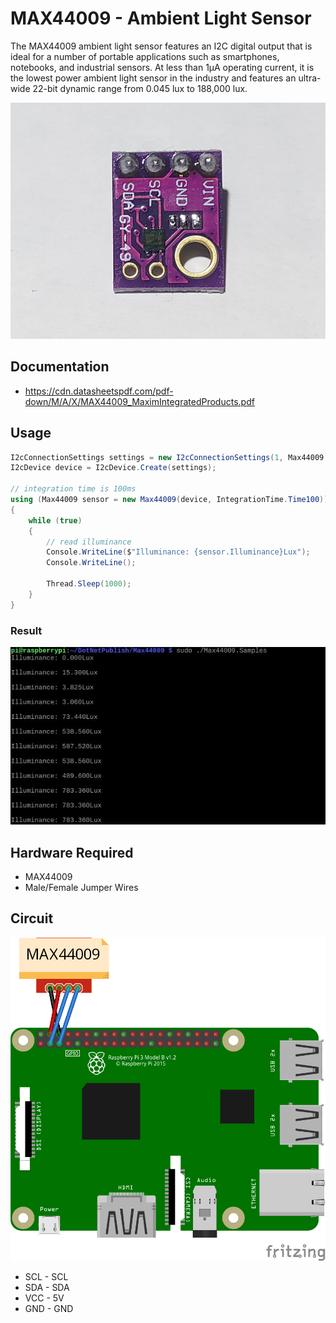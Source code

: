 # MAX44009 - Ambient Light Sensor

The MAX44009 ambient light sensor features an I2C digital output that is ideal for a number of portable applications such as smartphones, notebooks, and industrial sensors. At less than 1µA operating current, it is the lowest power ambient light sensor in the industry and features an ultra-wide 22-bit dynamic range from 0.045 lux to 188,000 lux.

![MAX44009 - Ambient Light Sensor](sensor.jpg)

## Documentation

- https://cdn.datasheetspdf.com/pdf-down/M/A/X/MAX44009_MaximIntegratedProducts.pdf

## Usage

```C#
I2cConnectionSettings settings = new I2cConnectionSettings(1, Max44009.DefaultI2cAddress);
I2cDevice device = I2cDevice.Create(settings);

// integration time is 100ms
using (Max44009 sensor = new Max44009(device, IntegrationTime.Time100))
{
    while (true)
    {
        // read illuminance
        Console.WriteLine($"Illuminance: {sensor.Illuminance}Lux");
        Console.WriteLine();

        Thread.Sleep(1000);
    }
}
```

### Result

![Sample Result](RunningResult.jpg)

## Hardware Required
* MAX44009
* Male/Female Jumper Wires

## Circuit
![](MAX44009_circuit_bb.png)

* SCL - SCL
* SDA - SDA
* VCC - 5V
* GND - GND